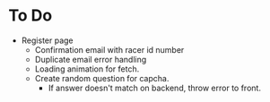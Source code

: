 # To Do

- Register page
  - Confirmation email with racer id number
  - Duplicate email error handling
  - Loading animation for fetch.
  - Create random question for capcha.
    - If answer doesn't match on backend, throw error to front.
